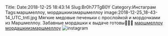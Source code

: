 Title:
Date:2018-12-25 18:43:14
Slug:Br0h77TgB0Y
Category:Инстаграм
Tags:маршмеллоу, мордашкиизмаршмеллоу
image:2018-12-25_18-43-14_UTC_tntl.jpg
Мягкие медовые печеньки с прослойкой и мордочками из Маршмеллоу.
Забавные мордашки к выдаче готовы🐷🐸🐻
[маршмеллоу]({tag}маршмеллоу) [мордашкиизмаршмеллоу]({tag}мордашкиизмаршмеллоу)
![instagram]({attach}images/2018-12-25_18-43-14_UTC.jpg)
